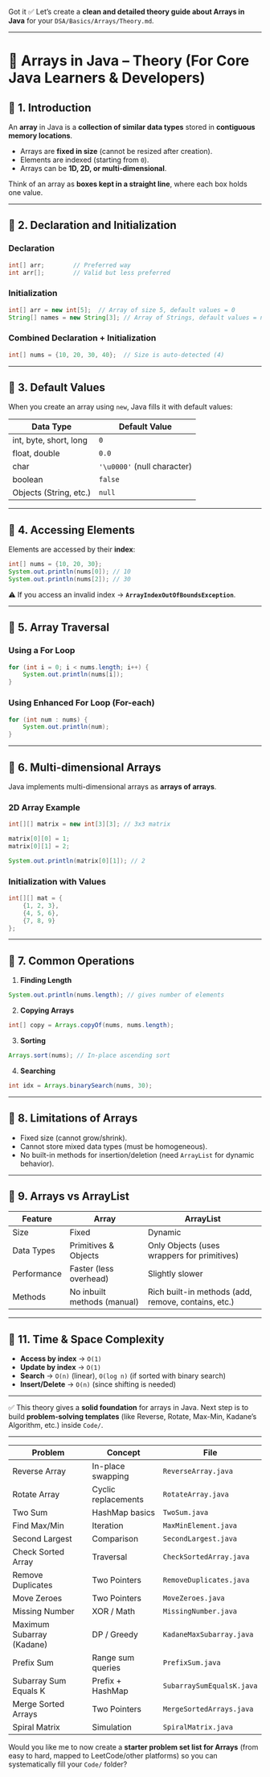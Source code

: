 Got it ✅ Let’s create a **clean and detailed theory guide about Arrays in Java** for your `DSA/Basics/Arrays/Theory.md`.

---

# 📘 Arrays in Java – Theory (For Core Java Learners & Developers)

## 🔹 1. Introduction

An **array** in Java is a **collection of similar data types** stored in **contiguous memory locations**.

* Arrays are **fixed in size** (cannot be resized after creation).
* Elements are indexed (starting from `0`).
* Arrays can be **1D, 2D, or multi-dimensional**.

Think of an array as **boxes kept in a straight line**, where each box holds one value.

---

## 🔹 2. Declaration and Initialization

### Declaration

```java
int[] arr;        // Preferred way
int arr[];        // Valid but less preferred
```

### Initialization

```java
int[] arr = new int[5];  // Array of size 5, default values = 0
String[] names = new String[3]; // Array of Strings, default values = null
```

### Combined Declaration + Initialization

```java
int[] nums = {10, 20, 30, 40};  // Size is auto-detected (4)
```

---

## 🔹 3. Default Values

When you create an array using `new`, Java fills it with default values:

| Data Type              | Default Value               |
| ---------------------- | --------------------------- |
| int, byte, short, long | `0`                         |
| float, double          | `0.0`                       |
| char                   | `'\u0000'` (null character) |
| boolean                | `false`                     |
| Objects (String, etc.) | `null`                      |

---

## 🔹 4. Accessing Elements

Elements are accessed by their **index**:

```java
int[] nums = {10, 20, 30};
System.out.println(nums[0]); // 10
System.out.println(nums[2]); // 30
```

⚠️ If you access an invalid index → **`ArrayIndexOutOfBoundsException`**.

---

## 🔹 5. Array Traversal

### Using a For Loop

```java
for (int i = 0; i < nums.length; i++) {
    System.out.println(nums[i]);
}
```

### Using Enhanced For Loop (For-each)

```java
for (int num : nums) {
    System.out.println(num);
}
```

---

## 🔹 6. Multi-dimensional Arrays

Java implements multi-dimensional arrays as **arrays of arrays**.

### 2D Array Example

```java
int[][] matrix = new int[3][3]; // 3x3 matrix

matrix[0][0] = 1;
matrix[0][1] = 2;

System.out.println(matrix[0][1]); // 2
```

### Initialization with Values

```java
int[][] mat = {
    {1, 2, 3},
    {4, 5, 6},
    {7, 8, 9}
};
```

---

## 🔹 7. Common Operations

1. **Finding Length**

```java
System.out.println(nums.length); // gives number of elements
```

2. **Copying Arrays**

```java
int[] copy = Arrays.copyOf(nums, nums.length);
```

3. **Sorting**

```java
Arrays.sort(nums); // In-place ascending sort
```

4. **Searching**

```java
int idx = Arrays.binarySearch(nums, 30);
```

---

## 🔹 8. Limitations of Arrays

* Fixed size (cannot grow/shrink).
* Cannot store mixed data types (must be homogeneous).
* No built-in methods for insertion/deletion (need `ArrayList` for dynamic behavior).

---

## 🔹 9. Arrays vs ArrayList

| Feature     | Array                       | ArrayList                                           |
| ----------- | --------------------------- | --------------------------------------------------- |
| Size        | Fixed                       | Dynamic                                             |
| Data Types  | Primitives & Objects        | Only Objects (uses wrappers for primitives)         |
| Performance | Faster (less overhead)      | Slightly slower                                     |
| Methods     | No inbuilt methods (manual) | Rich built-in methods (add, remove, contains, etc.) |

---

## 🔹 11. Time & Space Complexity

* **Access by index** → `O(1)`
* **Update by index** → `O(1)`
* **Search** → `O(n)` (linear), `O(log n)` (if sorted with binary search)
* **Insert/Delete** → `O(n)` (since shifting is needed)

---

✅ This theory gives a **solid foundation** for arrays in Java. Next step is to build **problem-solving templates** (like Reverse, Rotate, Max-Min, Kadane’s Algorithm, etc.) inside `Code/`.

---

| Problem                   | Concept             | File                      |
| ------------------------- | ------------------- | ------------------------- |
| Reverse Array             | In-place swapping   | `ReverseArray.java`       |
| Rotate Array              | Cyclic replacements | `RotateArray.java`        |
| Two Sum                   | HashMap basics      | `TwoSum.java`             |
| Find Max/Min              | Iteration           | `MaxMinElement.java`      |
| Second Largest            | Comparison          | `SecondLargest.java`      |
| Check Sorted Array        | Traversal           | `CheckSortedArray.java`   |
| Remove Duplicates         | Two Pointers        | `RemoveDuplicates.java`   |
| Move Zeroes               | Two Pointers        | `MoveZeroes.java`         |
| Missing Number            | XOR / Math          | `MissingNumber.java`      |
| Maximum Subarray (Kadane) | DP / Greedy         | `KadaneMaxSubarray.java`  |
| Prefix Sum                | Range sum queries   | `PrefixSum.java`          |
| Subarray Sum Equals K     | Prefix + HashMap    | `SubarraySumEqualsK.java` |
| Merge Sorted Arrays       | Two Pointers        | `MergeSortedArrays.java`  |
| Spiral Matrix             | Simulation          | `SpiralMatrix.java`       |


Would you like me to now create a **starter problem set list for Arrays** (from easy to hard, mapped to LeetCode/other platforms) so you can systematically fill your `Code/` folder?
